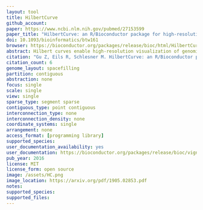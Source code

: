 ```yaml
---
layout: tool 
title: HilbertCurve
github_account: 
paper: https://www.ncbi.nlm.nih.gov/pubmed/27153599
paper_title: "HilbertCurve: an R/Bioconductor package for high-resolution visualization of genomic data."
doi: 10.1093/bioinformatics/btw161
browser: https://bioconductor.org/packages/release/bioc/html/HilbertCurve.html
abstract: Hilbert curves enable high-resolution visualization of genomic data on a chromosome- or genome-wide scale. Here we present the HilbertCurve package that provides an easy-to-use interface for mapping genomic data to Hilbert curves. The package transforms the curve as a virtual axis, thereby hiding the details of the curve construction from the user. HilbertCurve supports multiple-layer overlay that makes it a powerful tool to correlate the spatial distribution of multiple feature types.
citation: "Gu Z, Eils R, Schlesner M. HilbertCurve: an R/Bioconductor package for high-resolution visualization of genomic data. Bioinformatics. academic.oup.com; 2016;32: 2372–2374."
citation_count: 6
genome_layout: spacefilling
partition: contiguous
abstraction: none
focus: single
scale: single
view: single
sparse_type: segment sparse
contiguous_type: point contiguous
interconnection_type: none
interconnection_density: none
coordinate_systems: single
arrangement: none
access_format: [programming library]
supported_species: 
user_documentation_availability: yes
user_documentation: https://bioconductor.org/packages/release/bioc/vignettes/HilbertCurve/inst/doc/HilbertCurve.html
pub_year: 2016
license: MIT
license_form: open source
image: /assets/HC.png
image_location: https://arxiv.org/pdf/1905.02853.pdf
notes: 
supported_species: 
supported_files: 
---
```

